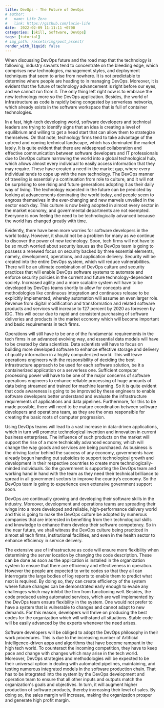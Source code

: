 ```yaml
---
title: DevOps - The Future of DevOps
# author:
#   name: Life Zero
#   link: https://github.com/lacie-life
date:  2022-02-09 11:11:11 +0700
categories: [Skill, Software, DevOps]
tags: [tutorial]
# img_path: /assets/img/post_assest/
render_with_liquid: false
---
```


When discussing DevOps future and the road map that the technology is following, industry savants tend to concentrate on the bleeding edge, which comprises new technologies, management styles, and deployment techniques that seem to arise from nowhere. It is not predictable to determine where people are heading to in managing DevOps. Moreover, it is evident that the future of technology advancement is right before our eyes, and we cannot run from it. The only thing left right now is to embrace the new technology more so the DevOps application. Besides, the world of infrastructure as code is rapidly being congested by serverless networks, which already exists in the software workspace that is full of container technologies.

In a fast, high-tech developing world, software developers and technical leaders are trying to identify signs that an idea is creating a level of equilibrium and willing to get a head start that can allow them to strategize themselves. On that note, technology firms tend to take advantage of the uptrend and coming technical landscape, which has dominated the market lately. It is quite evident that there are widespread collaboration and effective communication between software developers and IT professionals due to DevOps culture narrowing the world into a global technological hub, which allows almost every individual to easily access information that they may require. These have created a need in the market gap, where every individual tends to cope up with the new technology. The DevOps manner of traveling is essentially a continuation from role to culture, and it will not be surprising to see rising and future generations adopting it as their daily way of living. The technology expected in the future can be predicted by looking at advancements dominating the world today, and people seem to engross themselves in the ever-changing and new marvels unveiled in the sector each day. This culture is now being adopted in almost every sector in the market economy, and governmental departments are not exempted. Everyone is now feeling the need to be technologically advanced because the world has changed greatly with time.

Evidently, there have been more worries for software developers in the world today. However, it should not be a problem for many as we continue to discover the power of new technology. Soon, tech firms will not have to be so much worried about security issues as the DevOps team is going to possess a renewed focus on security backed by three essential elements, namely, development, operations, and application delivery. Security will be created into the entire DevOps system, which will reduce vulnerabilities. There will be an ultimate combination of DevOps culture and security practices that will enable DevOps software systems to automate and enforce security policies in the current and future technology-dependent society. Increased agility and a more scalable system will have to be developed by DevOps teams shortly to allow for concepts and methodologies like continuous integration and continuous release to be explicitly implemented, whereby automation will assume an even larger role. Revenue from digital modification and transformation and related software products and services will increase to 127 percent by 2020 as foreseen by IDC. This will occur due to rapid and consistent purchasing of software deliveries and products in the market economy which will become important and basic requirements in tech firms.

Operations will still have to be one of the fundamental requirements in the tech firms in an advanced evolving way, and essential data models will have to be created by data scientists. Data scientists will have to focus on building more developed software to enhance effective storage and delivery of quality information in a highly computerized world. This will leave operations engineers with the responsibility of deciding the best infrastructure approach to be used for each software solution, be it a containerized application or a serverless one. Sufficient computer processing power will have to be one of the major concerns of software operations engineers to enhance reliable processing of huge amounts of data being streamed and trained for machine learning. So it is quite evident that code awareness is going to be improved by these engineers to enable software developers better understand and evaluate the infrastructure requirements of applications and data pipelines. Furthermore, for this to be made possible, there will need to be mature coordination between software developers and operations team, as they are the ones responsible for creating the basic roots of computer progression.

Using DevOps teams will lead to a vast increase in data-driven applications, which in turn will promote technological invention and innovation in current business enterprises. The influence of such products on the market will support the rise of a more technically advanced economy, which will change the way goods and services are being purchased. As business is the driving factor behind the success of any economy, governments have already begun handing out subsidies to support technological growth and development in their respective countries to create more technologically-minded individuals. So the government is supporting the DevOps team and working hand in hand with the team as they need their technical brilliance to spread in all government sectors to improve the country’s economy. So the DevOps team is going to experience even extensive government support soon.

DevOps are continually growing and developing their software skills in the industry. Moreover, development and operations teams are spreading their wings into a more developed and reliable, high-performance delivery world and this is going to make the DevOps culture be adopted by numerous companies that are interested in benefiting from their technological skills and knowledge to enhance them develop their software competency. So in the near future, we shall witness the DevOps culture being practiced in almost all tech firms, institutional facilities, and even in the health sector to enhance efficiency in service delivery.

The extensive use of infrastructure as code will ensure more flexibility when determining the server location by changing the code description. These can be done as soon as the application is installed in the organization system to ensure that there are efficiency and effectiveness in operation. However the people are expected to write codes so that they all can interrogate the large bodies of log reports to enable them to predict what next is required. By doing so, they can create efficiency of the system where future changes can be demonstrated early enough to evade any challenges which may inhibit the firm from functioning well. Besides, the code produced using automated services, which are well implemented by the DevOps team ensure flexibility in the system. One would not prefer to have a system that is vulnerable to changes and cannot adapt to new demands. For this reason, developers will thrive on producing the best codes for the organization which will withstand all situations. Stable code will be easily advanced by the experts whenever the need arises.

Software developers will be obliged to adopt the DevOps philosophy in their work procedures. This is due to the increasing number of Artificial Intelligence-driven apps and algorithms that have become rampant in the high tech world. To counteract the incoming competition, they have to keep pace and change with changes which may arise in the tech world. Moreover, DevOps strategies and methodologies will be expected to be their universal option in dealing with automated pipelines, maintaining, and testing numerous integrated models in the software production chain. That has to be integrated into the system by the DevOps development and operation team to ensure that all other inputs and outputs match the organization's goals and objectives. In turn, it will augment higher production of software products, thereby increasing their level of sales. By doing so, the sales margin will increase, making the organization prosper and generate high profit margin.












